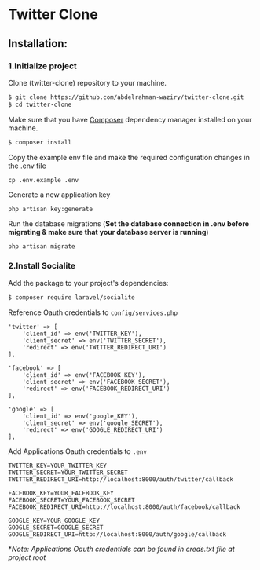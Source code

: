 # Twitter Clone

## Installation:

### 1.Initialize project

Clone (twitter-clone) repository to your machine.

```bash
$ git clone https://github.com/abdelrahman-waziry/twitter-clone.git
$ cd twitter-clone
```

Make sure that you have [Composer](https://getcomposer.org/download/) dependency manager installed on your machine.

```bash
$ composer install
```

Copy the example env file and make the required configuration changes in the .env file

    cp .env.example .env

Generate a new application key

    php artisan key:generate
    
Run the database migrations (**Set the database connection in .env before migrating & make sure that your database server is running**)

    php artisan migrate
    
### 2.Install Socialite 

Add the package to your project's dependencies:

```bash
$ composer require laravel/socialite
```

Reference Oauth credentials to `config/services.php`

```
'twitter' => [
    'client_id' => env('TWITTER_KEY'),
    'client_secret' => env('TWITTER_SECRET'),
    'redirect' => env('TWITTER_REDIRECT_URI')
],

'facebook' => [
    'client_id' => env('FACEBOOK_KEY'),
    'client_secret' => env('FACEBOOK_SECRET'),
    'redirect' => env('FACEBOOK_REDIRECT_URI')
],

'google' => [
    'client_id' => env('google_KEY'),
    'client_secret' => env('google_SECRET'),
    'redirect' => env('GOOGLE_REDIRECT_URI')
],
```

Add Applications Oauth credentials to `.env`

```
TWITTER_KEY=YOUR_TWITTER_KEY 
TWITTER_SECRET=YOUR_TWITTER_SECRET
TWITTER_REDIRECT_URI=http://localhost:8000/auth/twitter/callback

FACEBOOK_KEY=YOUR_FACEBOOK_KEY 
FACEBOOK_SECRET=YOUR_FACEBOOK_SECRET
FACEBOOK_REDIRECT_URI=http://localhost:8000/auth/facebook/callback

GOOGLE_KEY=YOUR_GOOGLE_KEY
GOOGLE_SECRET=GOOGLE_SECRET 
GOOGLE_REDIRECT_URI=http://localhost:8000/auth/google/callback
```

**Note: Applications Oauth credentials can be found in creds.txt file at project root*